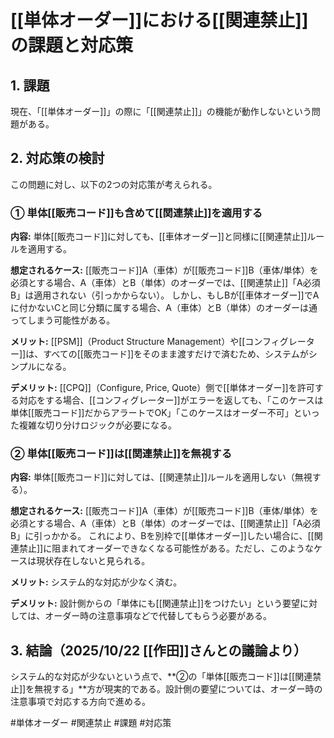 # [[単体オーダー]]における[[関連禁止]]の課題と対応策

## 1. 課題

現在、「[[単体オーダー]]」の際に「[[関連禁止]]」の機能が動作しないという問題がある。

## 2. 対応策の検討

この問題に対し、以下の2つの対応策が考えられる。

### ① 単体[[販売コード]]も含めて[[関連禁止]]を適用する

**内容:**
単体[[販売コード]]に対しても、[[車体オーダー]]と同様に[[関連禁止]]ルールを適用する。

**想定されるケース:**
[[販売コード]]A（車体）が[[販売コード]]B（車体/単体）を必須とする場合、A（車体）とB（単体）のオーダーでは、[[関連禁止]]「A必須B」は適用されない（引っかからない）。
しかし、もしBが[[車体オーダー]]でAに付かないCと同じ分類に属する場合、A（車体）とB（単体）のオーダーは通ってしまう可能性がある。

**メリット:**
[[PSM]]（Product Structure Management）や[[コンフィグレーター]]は、すべての[[販売コード]]をそのまま渡すだけで済むため、システムがシンプルになる。

**デメリット:**
[[CPQ]]（Configure, Price, Quote）側で[[単体オーダー]]を許可する対応をする場合、[[コンフィグレーター]]がエラーを返しても、「このケースは単体[[販売コード]]だからアラートでOK」「このケースはオーダー不可」といった複雑な切り分けロジックが必要になる。

### ② 単体[[販売コード]]は[[関連禁止]]を無視する

**内容:**
単体[[販売コード]]に対しては、[[関連禁止]]ルールを適用しない（無視する）。

**想定されるケース:**
[[販売コード]]A（車体）が[[販売コード]]B（車体/単体）を必須とする場合、A（車体）とB（単体）のオーダーでは、[[関連禁止]]「A必須B」に引っかかる。
これにより、Bを別枠で[[単体オーダー]]したい場合に、[[関連禁止]]に阻まれてオーダーできなくなる可能性がある。ただし、このようなケースは現状存在しないと見られる。

**メリット:**
システム的な対応が少なく済む。

**デメリット:**
設計側からの「単体にも[[関連禁止]]をつけたい」という要望に対しては、オーダー時の注意事項などで代替してもらう必要がある。

## 3. 結論（2025/10/22 [[作田]]さんとの議論より）

システム的な対応が少ないという点で、**②の「単体[[販売コード]]は[[関連禁止]]を無視する」**方が現実的である。設計側の要望については、オーダー時の注意事項で対応する方向で進める。

#単体オーダー #関連禁止 #課題 #対応策